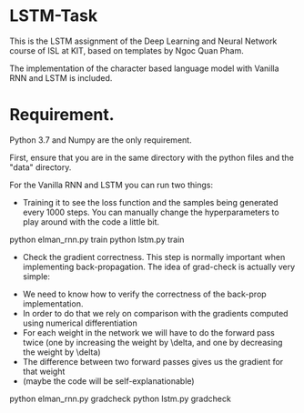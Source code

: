 # LSTM-Task 

This is the LSTM  assignment of the Deep Learning and Neural Network course of  ISL at KIT, based on templates by Ngoc Quan Pham.

The implementation of the character based language model with Vanilla RNN and LSTM is included.

# Requirement.
Python 3.7 and Numpy are the only requirement.

First, ensure that you are in the same directory with the python files and the "data" directory. 

For the Vanilla RNN and LSTM  you can run two things:

- Training it to see the loss function and the samples being generated every 1000 steps. You can manually change the hyperparameters to play around with the code a little bit.

python elman_rnn.py train
python lstm.py train

- Check the gradient correctness. This step is normally important when implementing back-propagation. The idea of grad-check is actually very simple:

+ We need to know how to verify the correctness of the back-prop implementation.
+ In order to do that we rely on comparison with the gradients computed using numerical differentiation
+ For each weight in the network we will have to do the forward pass twice (one by increasing the weight by \delta, and one by decreasing the weight by \delta)
+ The difference between two forward passes gives us the gradient for that weight
+ (maybe the code will be self-explanationable)

python elman_rnn.py gradcheck
python lstm.py gradcheck
